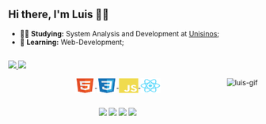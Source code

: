 ## Hi there, I'm Luis 👨‍💻

- 👨‍🎓 <b>Studying:</b> System Analysis and Development at <a href="http://www.unisinos.br/">Unisinos</a>;<br>
- 🌱 <b>Learning:</b> Web-Development;

##

<div>
  <a href="https://github.com/luissfmt">
  <img height="160em" src="https://github-readme-stats.vercel.app/api?username=luissfmt&show_icons=true&theme=gotham&include_all_commits=true&count_private=true"/>
  <img height="160em" src="https://github-readme-stats.vercel.app/api/top-langs/?username=luissfmt&layout=compact&langs_count=7&theme=gotham"/>
</div>
  
<div align="center" style="display: inline_block"><br>
  <img align="center" alt="Luis-HTML" height="30" width="40" src="https://raw.githubusercontent.com/devicons/devicon/master/icons/html5/html5-original.svg">
  <img align="center" alt="Luis-CSS" height="30" width="40" src="https://raw.githubusercontent.com/devicons/devicon/master/icons/css3/css3-original.svg">
  <img align="center" alt="Luis-Js" height="30" width="40" src="https://raw.githubusercontent.com/devicons/devicon/master/icons/javascript/javascript-plain.svg">
  <img align="center" alt="Luis-React" height="30" width="40" src="https://raw.githubusercontent.com/devicons/devicon/master/icons/react/react-original.svg">
  <img align="right" alt="luis-gif" height="130" src="https://media.discordapp.net/attachments/789391905980678154/944283294416126032/bunchie-run.gif">
  </div>
  
  ##
  
<div align="center"> 
  <a href="https://www.instagram.com/luissfmt" target="_blank"><img src="https://img.shields.io/badge/-Instagram-%23E4405F?style=for-the-badge&logo=instagram&logoColor=white" target="_blank"></a>
  <a href = "mailto:luis_melotavares@hotmail.com"><img src="https://img.shields.io/badge/Microsoft_Outlook-0078D4?style=for-the-badge&logo=microsoft-outlook&logoColor=white" target="_blank"></a>
  <a href="https://www.linkedin.com/in/luisfmelot" target="_blank"><img src="https://img.shields.io/badge/-LinkedIn-%230077B5?style=for-the-badge&logo=linkedin&logoColor=white" target="_blank"></a>
  <a href="https://steamcommunity.com/id/madm13" target="_blank"><img height="28.5px" src="https://img.shields.io/badge/Steam-000000?style=for-the-badge&logo=steam&logoColor=white" target="_blank"></a>
</div>
